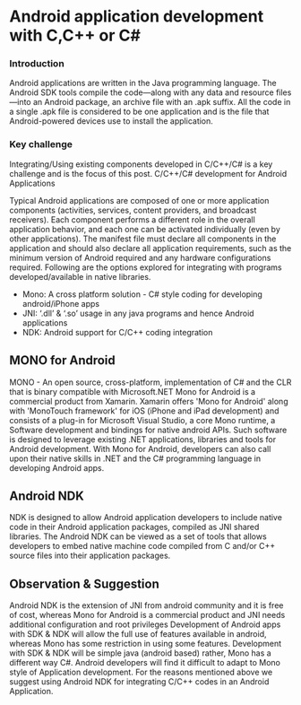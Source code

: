 Android application development with C,C++ or C#
======================================

### Introduction
Android applications are written in the Java programming language. 
The Android SDK tools compile the code—along with any data and resource files—into an Android package, an archive file with an .apk suffix. All the code in a single .apk file is considered to be one application and is the file that Android-powered devices use to install the application.

### Key challenge
Integrating/Using existing components developed in C/C++/C# is a key challenge and is the focus of this post.
C/C++/C# development for Android Applications

Typical Android applications are composed of one or more application components (activities, services, content providers, and broadcast receivers). Each component performs a different role in the overall application behavior, and each one can be activated individually (even by other applications). The manifest file must declare all components in the application and should also declare all application requirements, such as the minimum version of Android required and any hardware configurations required. Following are the options explored for integrating with programs developed/available in native libraries.

- Mono: A cross platform solution - C# style coding for developing android/iPhone apps
- JNI: ‘.dll’ & ‘.so’ usage in any java programs and hence Android applications
- NDK: Android support for C/C++ coding integration

## MONO for Android
MONO - An open source, cross-platform, implementation of C# and the CLR that is binary compatible with Microsoft.NET
Mono for Android is a commercial product from Xamarin. Xamarin offers 'Mono for Android' along with 'MonoTouch framework' for iOS (iPhone and iPad development) and consists of a plug-in for Microsoft Visual Studio, a core Mono runtime, a Software development and bindings for native android APIs.
Such software is designed to leverage existing .NET applications, libraries and tools for Android development. With Mono for Android, developers can also call upon their native skills in .NET and the C# programming language in developing Android apps.

## Android NDK
NDK is designed to allow Android application developers to include native code in their Android application packages, compiled as JNI shared libraries. The Android NDK can be viewed as a set of tools that allows developers to embed native machine code compiled from C and/or C++ source files into their application packages.

## Observation & Suggestion
Android NDK is the extension of JNI from android community and it is free of cost, whereas Mono for Android is a commercial product and JNI needs additional configuration and root privileges
Development of Android apps with SDK & NDK will allow the full use of features available in android, whereas Mono has some restriction in using some features.
Development with SDK & NDK will be simple java (android based) rather, Mono has a different way C#. Android developers will find it difficult to adapt to Mono style of Application development.
For the reasons mentioned above we suggest using Android NDK for integrating C/C++ codes in an Android Application.
